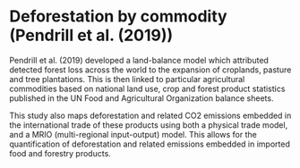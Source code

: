 # Deforestation by commodity (Pendrill et al. (2019))

Pendrill et al. (2019) developed a land-balance model which attributed detected forest loss across the world to the expansion of croplands, pasture and tree plantations. This is then linked to particular agricultural commodities based on national land use, crop and forest product statistics published in the UN Food and Agricultural Organization balance sheets.

This study also maps deforestation and related CO2 emissions embedded in the international trade of these products using both a physical trade model, and a MRIO (multi-regional input-output) model. This allows for the quantification of deforestation and related emissions embedded in imported food and forestry products.


